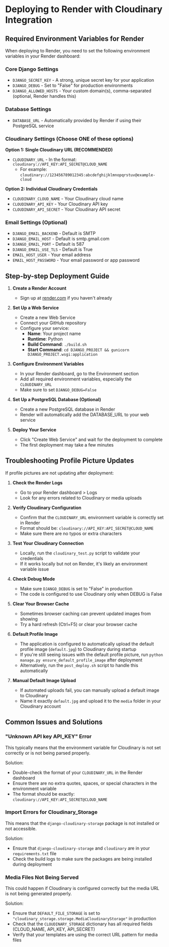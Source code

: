 # Deploying to Render with Cloudinary Integration

## Required Environment Variables for Render

When deploying to Render, you need to set the following environment variables in your Render dashboard:

### Core Django Settings
- `DJANGO_SECRET_KEY` - A strong, unique secret key for your application
- `DJANGO_DEBUG` - Set to "False" for production environments
- `DJANGO_ALLOWED_HOSTS` - Your custom domain(s), comma-separated (optional, Render handles this)

### Database Settings
- `DATABASE_URL` - Automatically provided by Render if using their PostgreSQL service

### Cloudinary Settings (Choose ONE of these options)

**Option 1: Single Cloudinary URL (RECOMMENDED)**
- `CLOUDINARY_URL` - In the format: `cloudinary://API_KEY:API_SECRET@CLOUD_NAME`
  - For example: `cloudinary://123456789012345:abcdefghijklmnopqrstuv@example-cloud`

**Option 2: Individual Cloudinary Credentials**
- `CLOUDINARY_CLOUD_NAME` - Your Cloudinary cloud name
- `CLOUDINARY_API_KEY` - Your Cloudinary API key
- `CLOUDINARY_API_SECRET` - Your Cloudinary API secret

### Email Settings (Optional)
- `DJANGO_EMAIL_BACKEND` - Default is SMTP
- `DJANGO_EMAIL_HOST` - Default is smtp.gmail.com
- `DJANGO_EMAIL_PORT` - Default is 587
- `DJANGO_EMAIL_USE_TLS` - Default is True
- `EMAIL_HOST_USER` - Your email address
- `EMAIL_HOST_PASSWORD` - Your email password or app password

## Step-by-step Deployment Guide

1. **Create a Render Account**
   - Sign up at [render.com](https://render.com) if you haven't already

2. **Set Up a Web Service**
   - Create a new Web Service
   - Connect your GitHub repository
   - Configure your service:
     - **Name**: Your project name
     - **Runtime**: Python
     - **Build Command**: `./build.sh`
     - **Start Command**: `cd DJANGO_PROJECT && gunicorn DJANGO_PROJECT.wsgi:application`

3. **Configure Environment Variables**
   - In your Render dashboard, go to the Environment section
   - Add all required environment variables, especially the `CLOUDINARY_URL`
   - Make sure to set `DJANGO_DEBUG=False`

4. **Set Up a PostgreSQL Database (Optional)**
   - Create a new PostgreSQL database in Render
   - Render will automatically add the DATABASE_URL to your web service

5. **Deploy Your Service**
   - Click "Create Web Service" and wait for the deployment to complete
   - The first deployment may take a few minutes

## Troubleshooting Profile Picture Updates

If profile pictures are not updating after deployment:

1. **Check the Render Logs**
   - Go to your Render dashboard > Logs
   - Look for any errors related to Cloudinary or media uploads

2. **Verify Cloudinary Configuration**
   - Confirm that the `CLOUDINARY_URL` environment variable is correctly set in Render
   - Format should be: `cloudinary://API_KEY:API_SECRET@CLOUD_NAME`
   - Make sure there are no typos or extra characters

3. **Test Your Cloudinary Connection**
   - Locally, run the `cloudinary_test.py` script to validate your credentials
   - If it works locally but not on Render, it's likely an environment variable issue

4. **Check Debug Mode**
   - Make sure `DJANGO_DEBUG` is set to "False" in production
   - The code is configured to use Cloudinary only when DEBUG is False

5. **Clear Your Browser Cache**
   - Sometimes browser caching can prevent updated images from showing
   - Try a hard refresh (Ctrl+F5) or clear your browser cache

6. **Default Profile Image**
   - The application is configured to automatically upload the default profile image (`default.jpg`) to Cloudinary during startup
   - If you're still seeing issues with the default profile picture, run `python manage.py ensure_default_profile_image` after deployment
   - Alternatively, run the `post_deploy.sh` script to handle this automatically
   
7. **Manual Default Image Upload**
   - If automated uploads fail, you can manually upload a default image to Cloudinary
   - Name it exactly `default.jpg` and upload it to the `media` folder in your Cloudinary account

## Common Issues and Solutions

### "Unknown API key API_KEY" Error
This typically means that the environment variable for Cloudinary is not set correctly or is not being parsed properly.

Solution:
- Double-check the format of your `CLOUDINARY_URL` in the Render dashboard
- Ensure there are no extra quotes, spaces, or special characters in the environment variable
- The format should be exactly: `cloudinary://API_KEY:API_SECRET@CLOUD_NAME`

### Import Errors for Cloudinary_Storage
This means that the `django-cloudinary-storage` package is not installed or not accessible.

Solution:
- Ensure that `django-cloudinary-storage` and `cloudinary` are in your `requirements.txt` file
- Check the build logs to make sure the packages are being installed during deployment

### Media Files Not Being Served
This could happen if Cloudinary is configured correctly but the media URL is not being generated properly.

Solution:
- Ensure that `DEFAULT_FILE_STORAGE` is set to `"cloudinary_storage.storage.MediaCloudinaryStorage"` in production
- Check that the `CLOUDINARY_STORAGE` dictionary has all required fields (CLOUD_NAME, API_KEY, API_SECRET)
- Verify that your templates are using the correct URL pattern for media files
